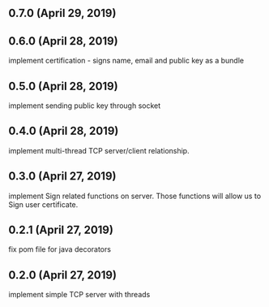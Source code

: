 ## 0.7.0 (April 29, 2019)


## 0.6.0 (April 28, 2019)
implement certification
	- signs name, email and public key as a bundle

## 0.5.0 (April 28, 2019)
implement sending public key through socket

## 0.4.0 (April 28, 2019)
implement multi-thread TCP server/client relationship.

## 0.3.0 (April 27, 2019)
implement Sign related functions on server. Those functions will allow us to Sign user
certificate.

## 0.2.1 (April 27, 2019)
fix pom file for java decorators

## 0.2.0 (April 27, 2019)
implement simple TCP server with threads

